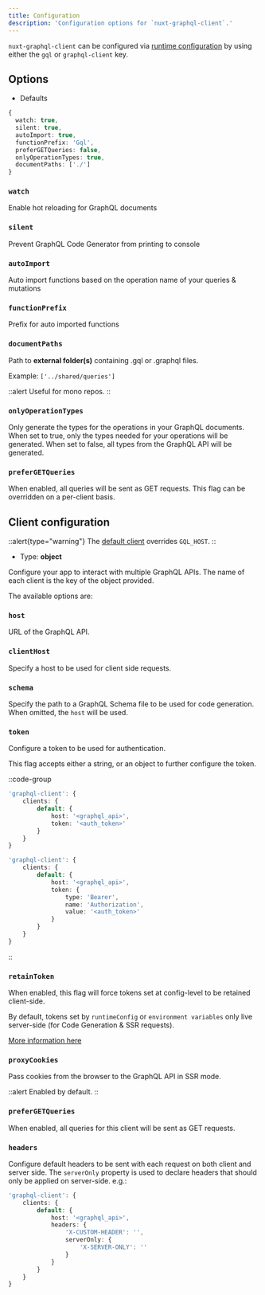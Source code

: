 ```yaml
---
title: Configuration
description: 'Configuration options for `nuxt-graphql-client`.'
---
```


`nuxt-graphql-client` can be configured via [runtime configuration](https://v3.nuxtjs.org/guide/features/runtime-config) by using either the `gql` or `graphql-client` key.

## Options

- Defaults

```ts
{
  watch: true,
  silent: true,
  autoImport: true,
  functionPrefix: 'Gql',
  preferGETQueries: false,
  onlyOperationTypes: true,
  documentPaths: ['./']
}
```

### `watch`

Enable hot reloading for GraphQL documents

### `silent`

Prevent GraphQL Code Generator from printing to console

### `autoImport`

Auto import functions based on the operation name of your queries & mutations

### `functionPrefix`

Prefix for auto imported functions

### `documentPaths`

Path to **external folder(s)** containing .gql or .graphql files.

Example: `['../shared/queries']`

::alert
Useful for mono repos.
::

### `onlyOperationTypes`

Only generate the types for the operations in your GraphQL documents.
When set to true, only the types needed for your operations will be generated.
When set to false, all types from the GraphQL API will be generated.


### `preferGETQueries`

When enabled, all queries will be sent as GET requests. This flag can be overridden on a per-client basis.

## Client configuration

::alert{type="warning"}
The [default client](/advanced/multiple-clients#default-client) overrides `GQL_HOST`.
::

- Type: **object**

Configure your app to interact with multiple GraphQL APIs. The name of each client is the key of the object provided.

The available options are:

### `host`

URL of the GraphQL API.

### `clientHost`

Specify a host to be used for client side requests.

### `schema`

Specify the path to a GraphQL Schema file to be used for code generation. When omitted, the `host` will be used.

### `token`

Configure a token to be used for authentication.

This flag accepts either a string, or an object to further configure the token.

::code-group
```ts [Basic]
'graphql-client': {
    clients: {
        default: {
            host: '<graphql_api>',
            token: '<auth_token>'
        }
    }
}
```
```ts [Advanced]
'graphql-client': {
    clients: {
        default: {
            host: '<graphql_api>',
            token: {
                type: 'Bearer',
                name: 'Authorization',
                value: '<auth_token>'
            }
        }
    }
}
```
::

### `retainToken`

When enabled, this flag will force tokens set at config-level to be retained client-side.

By default, tokens set by `runtimeConfig` or `environment variables` only live server-side (for Code Generation & SSR requests).

[More information here](/advanced/authentication#retain-token-on-client-side)

### `proxyCookies`

Pass cookies from the browser to the GraphQL API in SSR mode.

::alert
Enabled by default.
::

### `preferGETQueries`

When enabled, all queries for this client will be sent as GET requests.

### `headers`

Configure default headers to be sent with each request on both client and server side. The `serverOnly` property
is used to declare headers that should only be applied on server-side. e.g.:

```ts
'graphql-client': {
    clients: {
        default: {
            host: '<graphql_api>',
            headers: {
                'X-CUSTOM-HEADER': '',
                serverOnly: {
                    'X-SERVER-ONLY': ''
                }
            }
        }
    }
}
```

